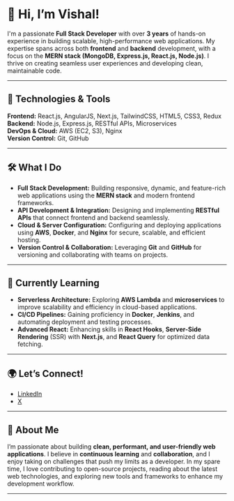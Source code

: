 # 👋 Hi, I’m Vishal!

I'm a passionate **Full Stack Developer** with over **3 years** of hands-on experience in building scalable, high-performance web applications. My expertise spans across both **frontend** and **backend** development, with a focus on the **MERN stack (MongoDB, Express.js, React.js, Node.js)**. I thrive on creating seamless user experiences and developing clean, maintainable code.

---

## 🔧 Technologies & Tools

**Frontend:** React.js, AngularJS, Next.js, TailwindCSS, HTML5, CSS3, Redux  
**Backend:** Node.js, Express.js, RESTful APIs, Microservices  
**DevOps & Cloud:** AWS (EC2, S3), Nginx  
**Version Control:** Git, GitHub

---

## 🛠 What I Do

- **Full Stack Development:** Building responsive, dynamic, and feature-rich web applications using the **MERN stack** and modern frontend frameworks.
- **API Development & Integration:** Designing and implementing **RESTful APIs** that connect frontend and backend seamlessly.
- **Cloud & Server Configuration:** Configuring and deploying applications using **AWS**, **Docker**, and **Nginx** for secure, scalable, and efficient hosting.
- **Version Control & Collaboration:** Leveraging **Git** and **GitHub** for versioning and collaborating with teams on projects.

---

## 🌱 Currently Learning

- **Serverless Architecture:** Exploring **AWS Lambda** and **microservices** to improve scalability and efficiency in cloud-based applications.
- **CI/CD Pipelines:** Gaining proficiency in **Docker**, **Jenkins**, and automating deployment and testing processes.
- **Advanced React:** Enhancing skills in **React Hooks**, **Server-Side Rendering** (SSR) with **Next.js**, and **React Query** for optimized data fetching.

---


## 🌍 Let’s Connect!

- [LinkedIn](www.linkedin.com/in/vishalrvx)
- [X](https://x.com/vishalrvx)

---

## 💬 About Me

I’m passionate about building **clean, performant, and user-friendly web applications**. I believe in **continuous learning** and **collaboration**, and I enjoy taking on challenges that push my limits as a developer. In my spare time, I love contributing to open-source projects, reading about the latest web technologies, and exploring new tools and frameworks to enhance my development workflow.

---

